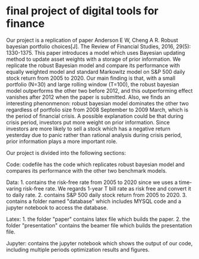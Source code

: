 # final project of digital tools for finance

Our project is a replication of paper Anderson E W, Cheng A R. Robust bayesian portfolio choices[J]. The Review of Financial Studies, 2016, 29(5): 1330-1375. This paper introduces a model which uses Bayesian updating method to update asset weights with a storage of prior information. We replicate the robust Bayesian model and compare its performance with equally weighted model and standard Markowitz model on S&P 500 daily stock return from 2005 to 2020. Our main finding is that, with a small portfolio (N=30) and large rolling window (T=100), the robust bayesian model outperforms the other two before 2012, and this outperforming effect vanishes after 2012 when the paper is submitted. Also, we finds an interesting phenonmenon: robust bayesian model dominates the other two regardless of portfolio size from 2008 September to 2009 March, which is the period of financial crisis. A possible explanation could be that during crisis period, investors put more weight on prior information. Since investors are more likely to sell a stock which has a negative return yesterday due to panic rather than rational analysis during crisis period, prior information plays a more important role. 

Our project is divided into the following sections: 

Code: codefile has the code which replicates robust bayesian model and compares its performance with the other two benchmark models. 

Data: 1. contains the risk-free rate from 2005 to 2020 since we uses a time-varing risk-free rate. We regards 1-year T bill rate as risk free and convert it to daily rate. 2. contains S&P 500 daily stock return from 2005 to 2020. 3. contains a folder named "database" which includes MYSQL code and a jupyter notebook to access the database. 

Latex: 1. the folder "paper" contains latex file which builds the paper. 2. the folder "presentation" contains the beamer file which builds the presentation file. 

Jupyter: contains the jupyter notebook which shows the output of our code, including multiple periods optimization results and figures. 
